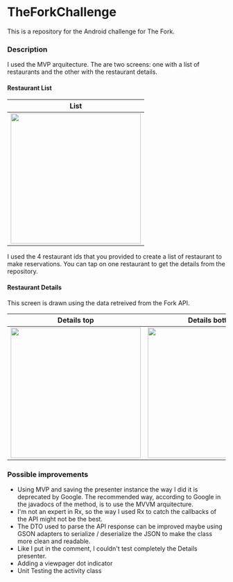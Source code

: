# TheForkChallenge
This is a repository for the Android challenge for The Fork.

### Description

I used the MVP arquitecture. The are two screens: one with a list of restaurants and the other with the restaurant details.

#### Restaurant List

| List |
| -- |
| <img src="https://user-images.githubusercontent.com/10503925/69107259-86e3ed80-0a4f-11ea-812c-910fcb044419.png" width="300px" /> |

I used the 4 restaurant ids that you provided to create a list of restaurant to make reservations. You can tap on one restaurant to get the details from the repository.

#### Restaurant Details

This screen is drawn using the data retreived from the Fork API. 

| Details top | Details bottom |
|---|---|
| <img src="https://user-images.githubusercontent.com/10503925/69107264-89464780-0a4f-11ea-90fc-4d6588704d77.png" width="300px"/> | <img src="https://user-images.githubusercontent.com/10503925/69107265-8b100b00-0a4f-11ea-9a0a-c2af8505e1c1.png" width="300px" /> |

### Possible improvements

- Using MVP and saving the presenter instance the way I did it is deprecated by Google. The recommended way, according to Google in the javadocs of the method, is to use the MVVM arquitecture.
- I'm not an expert in Rx, so the way I used Rx to catch the callbacks of the API might not be the best.
- The DTO used to parse the API response can be improved maybe using GSON adapters to serialize / deserialize the JSON to make the class more clean and readable.
- Like I put in the comment, I couldn't test completely the Details presenter.
- Adding a viewpager dot indicator
- Unit Testing the activity class 


